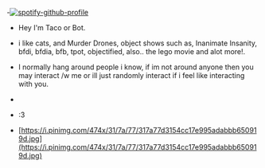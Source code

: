 -[![spotify-github-profile](https://spotify-github-profile.vercel.app/api/view?uid=31ofyqlkho6h6uzxsh4ac4uafm5a&cover_image=true&theme=novatorem&show_offline=false&background_color=c326fd&interchange=true&bar_color=970ca1&bar_color_cover=false)](https://github.com/kittinan/spotify-github-profile)



-  Hey I'm Taco or Bot. 
  
- i like cats, and Murder Drones, object shows such as, Inanimate Insanity, bfdi, bfdia, bfb, tpot, objectified, also.. the lego movie and alot more!.
- I normally hang around people i know, if im not around anyone then you may interact /w me or ill just randomly interact if i feel like interacting with you.
- 
- :3
- [https://i.pinimg.com/474x/31/7a/77/317a77d3154cc17e995adabbb650919d.jpg](https://i.pinimg.com/474x/31/7a/77/317a77d3154cc17e995adabbb650919d.jpg)



<!---
Dynamush is a ✨ special ✨ repository because its `README.md` (this file) appears on your GitHub profile.
You can click the Preview link to take a look at your changes.
--->
